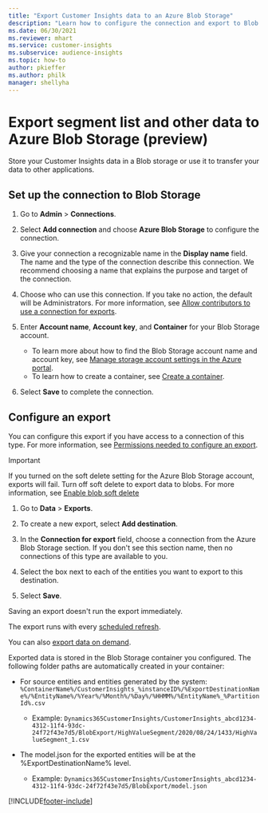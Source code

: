 ```yaml
---
title: "Export Customer Insights data to an Azure Blob Storage"
description: "Learn how to configure the connection and export to Blob storage."
ms.date: 06/30/2021
ms.reviewer: mhart
ms.service: customer-insights
ms.subservice: audience-insights
ms.topic: how-to
author: pkieffer
ms.author: philk
manager: shellyha
---
```


# Export segment list and other data to Azure Blob Storage (preview)

Store your Customer Insights data in a Blob storage or use it to transfer your data to other applications.

## Set up the connection to Blob Storage

1. Go to **Admin** > **Connections**.

1. Select **Add connection** and choose **Azure Blob Storage** to configure the connection.

1. Give your connection a recognizable name in the **Display name** field. The name and the type of the connection describe this connection. We recommend choosing a name that explains the purpose and target of the connection.

1. Choose who can use this connection. If you take no action, the default will be Administrators. For more information, see [Allow contributors to use a connection for exports](connections.md#allow-contributors-to-use-a-connection-for-exports).

1. Enter **Account name**, **Account key**, and **Container** for your Blob Storage account.
    - To learn more about how to find the Blob Storage account name and account key, see [Manage storage account settings in the Azure portal](/azure/storage/common/storage-account-manage).
    - To learn how to create a container, see [Create a container](/azure/storage/blobs/storage-quickstart-blobs-portal#create-a-container).

1. Select **Save** to complete the connection. 

## Configure an export

You can configure this export if you have access to a connection of this type. For more information, see [Permissions needed to configure an export](export-destinations.md#set-up-a-new-export).

> [!IMPORTANT]
> If you turned on the soft delete setting for the Azure Blob Storage account, exports will fail. Turn off soft delete to export data to blobs. For more information, see [Enable blob soft delete](/azure/storage/blobs/soft-delete-blob-enable.md)

1. Go to **Data** > **Exports**.

1. To create a new export, select **Add destination**.

1. In the **Connection for export** field, choose a connection from the Azure Blob Storage section. If you don't see this section name, then no connections of this type are available to you.

1. Select the box next to each of the entities you want to export to this destination.

1. Select **Save**.

Saving an export doesn't run the export immediately.

The export runs with every [scheduled refresh](system.md#schedule-tab).     

You can also [export data on demand](export-destinations.md#run-exports-on-demand). 

Exported data is stored in the Blob Storage container you configured. The following folder paths are automatically created in your container:

- For source entities and entities generated by the system:  
  `%ContainerName%/CustomerInsights_%instanceID%/%ExportDestinationName%/%EntityName%/%Year%/%Month%/%Day%/%HHMM%/%EntityName%_%PartitionId%.csv`  
  - Example: `Dynamics365CustomerInsights/CustomerInsights_abcd1234-4312-11f4-93dc-24f72f43e7d5/BlobExport/HighValueSegment/2020/08/24/1433/HighValueSegment_1.csv`
 
- The model.json for the exported entities will be at the %ExportDestinationName% level.  
  - Example: `Dynamics365CustomerInsights/CustomerInsights_abcd1234-4312-11f4-93dc-24f72f43e7d5/BlobExport/model.json`

[!INCLUDE[footer-include](../includes/footer-banner.md)]
